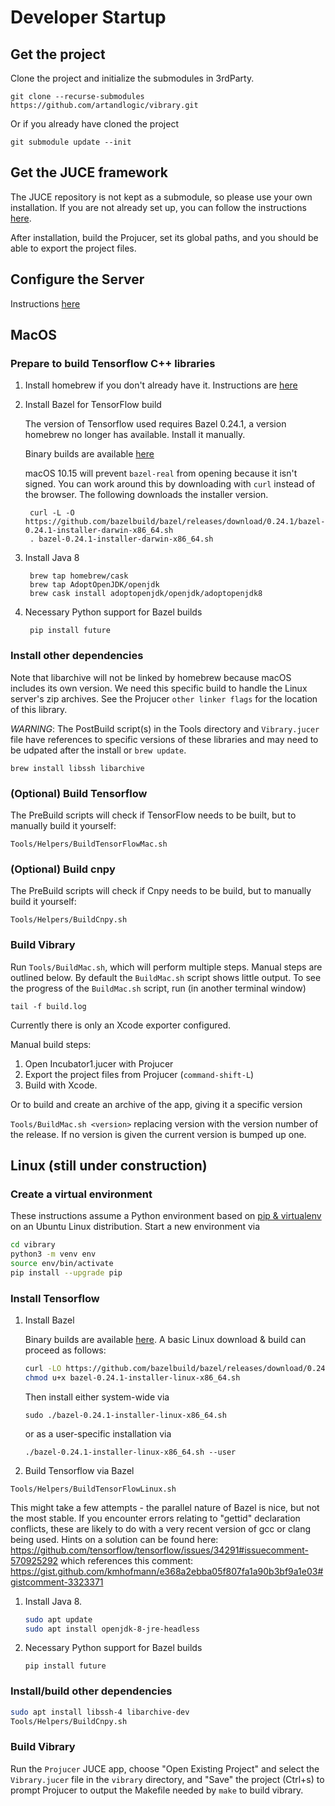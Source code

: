 # Developer Startup

## Get the project

Clone the project and initialize the submodules in 3rdParty.

    git clone --recurse-submodules https://github.com/artandlogic/vibrary.git

Or if you already have cloned the project
        
    git submodule update --init


## Get the JUCE framework

The JUCE repository is not kept as a submodule, so please use your own installation. If you are not already set up, you can follow the instructions [here](https://github.com/WeAreROLI/JUCE).

After installation, build the Projucer, set its global paths, and you should be able to export the project files.

## Configure the Server

Instructions [here](./README-Server.md)

## MacOS

### Prepare to build Tensorflow C++ libraries

1. Install homebrew if you don't already have it. Instructions are [here](https://brew.sh)

1. Install Bazel for TensorFlow build

    The version of Tensorflow used requires Bazel 0.24.1, a version homebrew no longer has available. Install it manually.

    Binary builds are available [here](https://github.com/bazelbuild/bazel/releases/tag/0.24.1)
    
    macOS 10.15 will prevent `bazel-real` from opening because it isn't signed. You can work around this by downloading with `curl` instead of the browser. The following downloads the installer version. 
    
        curl -L -O https://github.com/bazelbuild/bazel/releases/download/0.24.1/bazel-0.24.1-installer-darwin-x86_64.sh
        . bazel-0.24.1-installer-darwin-x86_64.sh
    
1. Install Java 8

        brew tap homebrew/cask
        brew tap AdoptOpenJDK/openjdk
        brew cask install adoptopenjdk/openjdk/adoptopenjdk8
    
1. Necessary Python support for Bazel builds
   
        pip install future
    
### Install other dependencies

Note that libarchive will not be linked by homebrew because macOS includes its own version. We need this specific build to handle the Linux server's zip archives. See the Projucer `other linker flags` for the location of this library.

*WARNING*: The PostBuild script(s) in the Tools directory and `Vibrary.jucer` file have references to specific versions of these libraries and may need to be udpated after the install or `brew update`.

    brew install libssh libarchive

### (Optional) Build Tensorflow

The PreBuild scripts will check if TensorFlow needs to be built, but to manually build it yourself:

    Tools/Helpers/BuildTensorFlowMac.sh


### (Optional) Build cnpy

The PreBuild scripts will check if Cnpy needs to be build, but to manually build it yourself:

    Tools/Helpers/BuildCnpy.sh

### Build Vibrary

Run `Tools/BuildMac.sh`, which will perform multiple steps.  Manual steps are outlined below.
By default the `BuildMac.sh` script shows little output.  To see the progress of the `BuildMac.sh` script, run (in another terminal window)

    tail -f build.log

Currently there is only an Xcode exporter configured.

Manual build steps:
1. Open Incubator1.jucer with Projucer
1. Export the project files from Projucer (`command-shift-L`)
1. Build with Xcode.

Or to build and create an archive of the app, giving it a specific version

 `Tools/BuildMac.sh <version>` replacing version with the version number of the release. If no version is given the current version is bumped up one.



## Linux (still under construction)

### Create a virtual environment

These instructions assume a Python environment based on [pip & virtualenv](https://packaging.python.org/guides/installing-using-pip-and-virtual-environments/) on an Ubuntu Linux distribution. Start a new environment via

```bash
cd vibrary
python3 -m venv env
source env/bin/activate
pip install --upgrade pip
```

### Install Tensorflow

<!-- You can either [install a binary via `pip`](https://www.tensorflow.org/install/pip), such as the GPU-enabled version

```
pip install tensorflow-gpu==1.15
```

or you can perform the following steps to build from source: -->

1. Install Bazel

   Binary builds are available [here](https://github.com/bazelbuild/bazel/releases/tag/0.24.1).  A basic Linux download & build can proceed as follows:

   ```bash
   curl -LO https://github.com/bazelbuild/bazel/releases/download/0.24.1/bazel-0.24.1-installer-linux-x86_64.sh
   chmod u+x bazel-0.24.1-installer-linux-x86_64.sh
   ```

   Then install either system-wide via 

   ```sudo ./bazel-0.24.1-installer-linux-x86_64.sh```

   or as a user-specific installation via 

   ```./bazel-0.24.1-installer-linux-x86_64.sh --user```

1. Build Tensorflow via Bazel

```Tools/Helpers/BuildTensorFlowLinux.sh```

This might take a few attempts - the parallel nature of Bazel is nice, but not the most stable. If you encounter errors relating to "gettid" declaration conflicts, these are likely to do with a very recent version of gcc or clang being used. Hints on a solution can be found here: https://github.com/tensorflow/tensorflow/issues/34291#issuecomment-570925292 which references this comment: https://gist.github.com/kmhofmann/e368a2ebba05f807fa1a90b3bf9a1e03#gistcomment-3323371

1. Install Java 8. 

   ```bash
   sudo apt update
   sudo apt install openjdk-8-jre-headless
   ```

1. Necessary Python support for Bazel builds

   `pip install future`


### Install/build other dependencies

```bash
sudo apt install libssh-4 libarchive-dev
Tools/Helpers/BuildCnpy.sh
```

### Build Vibrary

Run the `Projucer` JUCE app, choose "Open Existing Project" and select the `Vibrary.jucer` file in the `vibrary` directory, and "Save" the project (Ctrl+s) to prompt Projucer to output the Makefile needed by `make` to build vibrary.
